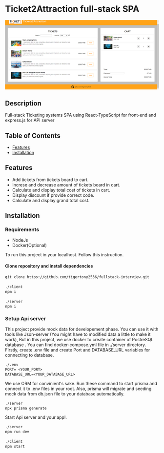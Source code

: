 # Ticket2Attraction full-stack SPA

![App Screenshot](/client/public/assets/screenshot.png)

## Description

Full-stack Ticketing systems SPA using React-TypeScript for front-end and express.js for API server

## Table of Contents

- [Features](#Features)
- [Installation](#Installation)

## Features

- Add tickets from tickets board to cart.
- Increse and decrease amount of tickets board in cart.
- Calculate and display total cost of tickets in cart.
- Display discount if provide correct code.
- Calculate and display grand total cost.

## Installation

### Requirements

- NodeJs
- Docker(Optional)

To run this project in your localhost. Follow this instruction.

#### Clone repository and install dependencies

```
git clone https://github.com/tigertony2536/fullstack-interview.git

./client
npm i

./server
npm i
```

### Setup Api server

This project provide mock data for developement phase. You can use it with tools like Json-server (You might have to modified data a little to make it work), But in this project, we use docker to create container of PostreSQL database . You can find docker-compose.yml file in ./server directory. Firstly, create .env file and create Port and DATABASE_URL variables for connecting to database.

```
./.env
PORT= <YOUR_PORT>
DATABASE_URL=<YOUR_DATABASE_URL>
```

We use ORM for convinient's sake. Run these command to start prisma and connect it to .env files in your root. Also, prisma will migrate and seeding mock data from db.json file to your database automatically. 

```
./server
npx prisma generate
```

Start Api server and your app!.

```
./server
npm run dev

./client
npm start
```
